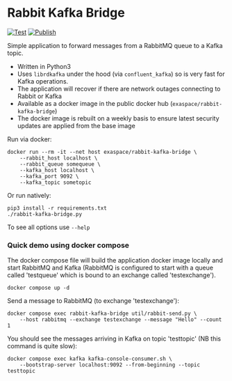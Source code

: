 # Rabbit Kafka Bridge

[![Test](https://github.com/exaspace/rabbit-kafka-bridge/actions/workflows/test.yml/badge.svg)](https://github.com/exaspace/rabbit-kafka-bridge/actions/workflows/test.yml) [![Publish](https://github.com/exaspace/rabbit-kafka-bridge/actions/workflows/publish.yml/badge.svg)](https://github.com/exaspace/rabbit-kafka-bridge/actions/workflows/publish.yml)

Simple application to forward messages from a RabbitMQ queue to a Kafka topic.

* Written in Python3
* Uses `librdkafka` under the hood (via `confluent_kafka`) so is very fast for Kafka operations.
* The application will recover if there are network outages connecting to Rabbit or Kafka
* Available as a docker image in the public docker hub (`exaspace/rabbit-kafka-bridge`)
* The docker image is rebuilt on a weekly basis to ensure latest security updates are applied from the base image

Run via docker:

```
docker run --rm -it --net host exaspace/rabbit-kafka-bridge \
    --rabbit_host localhost \
    --rabbit_queue somequeue \
    --kafka_host localhost \
    --kafka_port 9092 \
    --kafka_topic sometopic
```

Or run natively:

```
pip3 install -r requirements.txt
./rabbit-kafka-bridge.py
```

To see all options use `--help`


### Quick demo using docker compose

The docker compose file will build the application docker image locally and start RabbitMQ and Kafka (RabbitMQ is configured to start with a queue called 'testqueue' which is bound to an exchange called 'testexchange').

```
docker compose up -d
```

Send a message to RabbitMQ (to exchange 'testexchange'):

```
docker compose exec rabbit-kafka-bridge util/rabbit-send.py \
    --host rabbitmq --exchange testexchange --message "Hello" --count 1
```

You should see the messages arriving in Kafka on topic 'testtopic' (NB this command is quite slow):

```
docker compose exec kafka kafka-console-consumer.sh \
    --bootstrap-server localhost:9092 --from-beginning --topic testtopic
```
